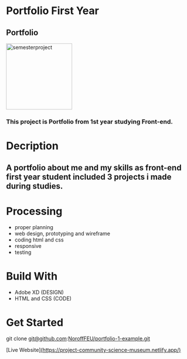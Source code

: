 # Portfolio First Year
## Portfolio

<img width="180" alt="semesterproject" src="https://user-images.githubusercontent.com/367587948_1396323601293068_8529930259987607423_n.png">

### This project is Portfolio from 1st year studying Front-end.

# Decription
## A portfolio about me and my skills as front-end first year student included 3 projects i made during studies.

# Processing

- proper planning
- web design, prototyping and wireframe
- coding html and css
- responsive
- testing

# Build With

- Adobe XD (DESIGN)
- HTML and CSS (CODE)

# Get Started

git clone git@github.com:[NoroffFEU/portfolio-1-example.git](https://github.com/Khintin/semester-project.git)

[Live Website][(https://project-community-science-museum.netlify.app/)](https://friendly-wilson-0412a0.netlify.app/)
